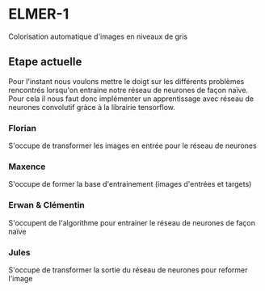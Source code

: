 # ELMER-1
Colorisation automatique d'images en niveaux de gris

## Etape actuelle
Pour l'instant nous voulons mettre le doigt sur les différents problèmes rencontrés lorsqu'on entraine notre réseau de neurones de façon naïve.
Pour cela il nous faut donc implémenter un apprentissage avec réseau de neurones convolutif gràce à la librairie tensorflow.

### Florian
S'occupe de transformer les images en entrée pour le réseau de neurones

### Maxence
S'occupe de former la base d'entrainement (images d'entrées et targets)

### Erwan & Clémentin
S'occupent de l'algorithme pour entrainer le réseau de neurones de façon naïve

### Jules
S'occupe de transformer la sortie du réseau de neurones pour reformer l'image